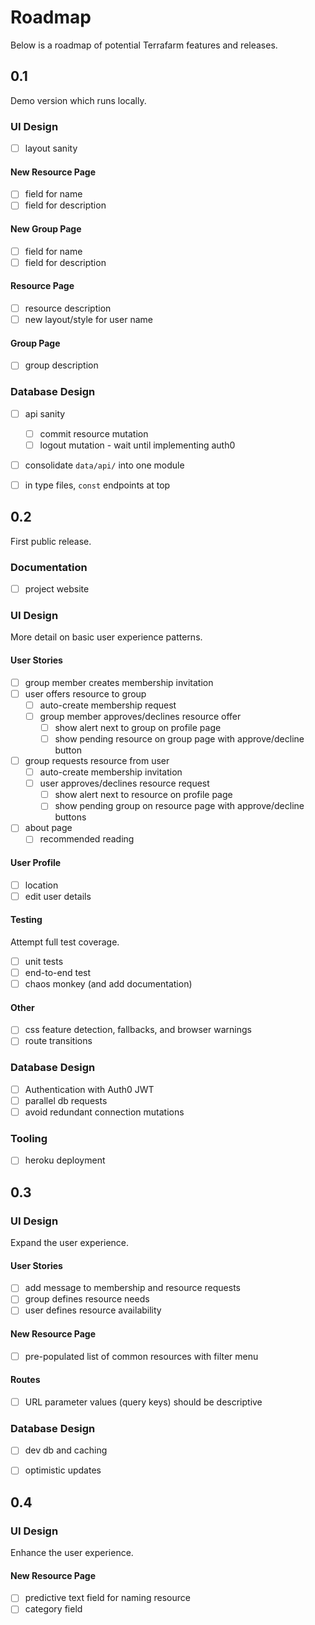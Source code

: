 # Roadmap

Below is a roadmap of potential Terrafarm features and releases.

## 0.1

Demo version which runs locally.

### UI Design
- [ ] layout sanity

#### New Resource Page
- [ ] field for name
- [ ] field for description

#### New Group Page
- [ ] field for name
- [ ] field for description

#### Resource Page
- [ ] resource description
- [ ] new layout/style for user name

#### Group Page
- [ ] group description

### Database Design
- [ ] api sanity
  - [ ] commit resource mutation
  - [ ] logout mutation - wait until implementing auth0
- [ ] consolidate `data/api/` into one module
- [ ] in type files, `const` endpoints at top


## 0.2

First public release.

### Documentation
- [ ] project website

### UI Design

More detail on basic user experience patterns.

#### User Stories
- [ ] group member creates membership invitation
- [ ] user offers resource to group
  - [ ] auto-create membership request
  - [ ] group member approves/declines resource offer
    - [ ] show alert next to group on profile page
    - [ ] show pending resource on group page with approve/decline button
- [ ] group requests resource from user
  - [ ] auto-create membership invitation
  - [ ] user approves/declines resource request
    - [ ] show alert next to resource on profile page
    - [ ] show pending group on resource page with approve/decline buttons
- [ ] about page
  - [ ] recommended reading

#### User Profile
- [ ] location
- [ ] edit user details

#### Testing
Attempt full test coverage.
- [ ] unit tests
- [ ] end-to-end test
- [ ] chaos monkey (and add documentation)

#### Other
- [ ] css feature detection, fallbacks, and browser warnings
- [ ] route transitions

### Database Design
- [ ] Authentication with Auth0 JWT
- [ ] parallel db requests
- [ ] avoid redundant connection mutations

### Tooling
- [ ] heroku deployment


## 0.3

### UI Design

Expand the user experience.

#### User Stories
- [ ] add message to membership and resource requests
- [ ] group defines resource needs
- [ ] user defines resource availability

#### New Resource Page
- [ ] pre-populated list of common resources with filter menu

#### Routes
- [ ] URL parameter values (query keys) should be descriptive

### Database Design
- [ ] dev db and caching
- [ ] optimistic updates


## 0.4

### UI Design

Enhance the user experience.

#### New Resource Page
- [ ] predictive text field for naming resource
- [ ] category field

